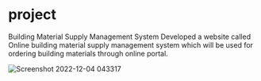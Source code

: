 # project
Building Material Supply Management System
Developed a website called Online building material supply management system which will be used for ordering building
materials through online portal.

![Screenshot 2022-12-04 043317](https://user-images.githubusercontent.com/89590258/205465989-1696c1d7-5ff4-4a07-8dde-0e8bad2b630c.png)
